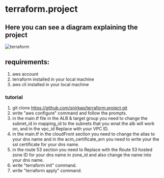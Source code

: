 # terraform.project
## Here you can see a diagram explaining the project

![terraform](https://github.com/snirkap/terraform.project/assets/120733215/67c418f1-915d-4892-9896-8fe954df2d2c)

## requirements:
1. aws account
2. terraform installed in your local machine
3. aws cli installed in your local machine
### tutorial
1. git clone https://github.com/snirkap/terraform.project.git
2. write "aws configure" command and follow the prompts.
3. in the main.tf file in the ALB & target group you need to change the subnet_id in mapping_id to the subnets that you wnat the alb will work on, and in the vpc_id Replace with your VPC ID.
4. in the main.tf in the cloudFront section you need to change the alias to your dns name and in the acm_certificate_arn you need to write your the ssl certificate for your dns name.
5. in the route 53 section you need to Replace with the Route 53 hosted zone ID for your dns name in zone_id and also change the name into your dns name.
6. write "terraform init" command.
7. write "terraform apply" command.



